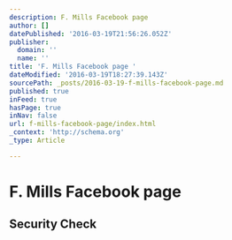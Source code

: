 ```yaml
---
description: F. Mills Facebook page
author: []
datePublished: '2016-03-19T21:56:26.052Z'
publisher:
  domain: ''
  name: ''
title: 'F. Mills Facebook page '
dateModified: '2016-03-19T18:27:39.143Z'
sourcePath: _posts/2016-03-19-f-mills-facebook-page.md
published: true
inFeed: true
hasPage: true
inNav: false
url: f-mills-facebook-page/index.html
_context: 'http://schema.org'
_type: Article

---
```

# F. Mills Facebook page 

<article style=""><h1>Security Check</h1></article>